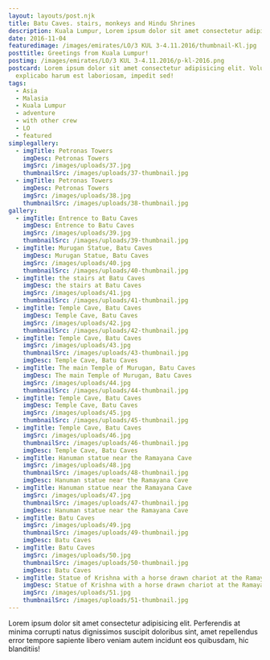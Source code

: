 ```yaml
---
layout: layouts/post.njk
title: Batu Caves. stairs, monkeys and Hindu Shrines
description: Kuala Lumpur, Lorem ipsum dolor sit amet consectetur adipisicing elit.
date: 2016-11-04
featuredimage: /images/emirates/LO/3 KUL 3-4.11.2016/thumbnail-Kl.jpg
posttitle: Greetings from Kuala Lumpur!
postimg: /images/emirates/LO/3 KUL 3-4.11.2016/p-kl-2016.png
postcard: Lorem ipsum dolor sit amet consectetur adipisicing elit. Voluptatem
  explicabo harum est laboriosam, impedit sed!
tags:
  - Asia
  - Malasia
  - Kuala Lumpur
  - adventure
  - with other crew
  - LO
  - featured
simplegallery:
  - imgTitle: Petronas Towers
    imgDesc: Petronas Towers
    imgSrc: /images/uploads/37.jpg
    thumbnailSrc: /images/uploads/37-thumbnail.jpg
  - imgTitle: Petronas Towers
    imgDesc: Petronas Towers
    imgSrc: /images/uploads/38.jpg
    thumbnailSrc: /images/uploads/38-thumbnail.jpg
gallery:
  - imgTitle: Entrence to Batu Caves
    imgDesc: Entrence to Batu Caves
    imgSrc: /images/uploads/39.jpg
    thumbnailSrc: /images/uploads/39-thumbnail.jpg
  - imgTitle: Murugan Statue, Batu Caves
    imgDesc: Murugan Statue, Batu Caves
    imgSrc: /images/uploads/40.jpg
    thumbnailSrc: /images/uploads/40-thumbnail.jpg
  - imgTitle: the stairs at Batu Caves
    imgDesc: the stairs at Batu Caves
    imgSrc: /images/uploads/41.jpg
    thumbnailSrc: /images/uploads/41-thumbnail.jpg
  - imgTitle: Temple Cave, Batu Caves
    imgDesc: Temple Cave, Batu Caves
    imgSrc: /images/uploads/42.jpg
    thumbnailSrc: /images/uploads/42-thumbnail.jpg
  - imgTitle: Temple Cave, Batu Caves
    imgSrc: /images/uploads/43.jpg
    thumbnailSrc: /images/uploads/43-thumbnail.jpg
    imgDesc: Temple Cave, Batu Caves
  - imgTitle: The main Temple of Murugan, Batu Caves
    imgDesc: The main Temple of Murugan, Batu Caves
    imgSrc: /images/uploads/44.jpg
    thumbnailSrc: /images/uploads/44-thumbnail.jpg
  - imgTitle: Temple Cave, Batu Caves
    imgDesc: Temple Cave, Batu Caves
    imgSrc: /images/uploads/45.jpg
    thumbnailSrc: /images/uploads/45-thumbnail.jpg
  - imgTitle: Temple Cave, Batu Caves
    imgSrc: /images/uploads/46.jpg
    thumbnailSrc: /images/uploads/46-thumbnail.jpg
    imgDesc: Temple Cave, Batu Caves
  - imgTitle: Hanuman statue near the Ramayana Cave
    imgSrc: /images/uploads/48.jpg
    thumbnailSrc: /images/uploads/48-thumbnail.jpg
    imgDesc: Hanuman statue near the Ramayana Cave
  - imgTitle: Hanuman statue near the Ramayana Cave
    imgSrc: /images/uploads/47.jpg
    thumbnailSrc: /images/uploads/47-thumbnail.jpg
    imgDesc: Hanuman statue near the Ramayana Cave
  - imgTitle: Batu Caves
    imgSrc: /images/uploads/49.jpg
    thumbnailSrc: /images/uploads/49-thumbnail.jpg
    imgDesc: Batu Caves
  - imgTitle: Batu Caves
    imgSrc: /images/uploads/50.jpg
    thumbnailSrc: /images/uploads/50-thumbnail.jpg
    imgDesc: Batu Caves
  - imgTitle: Statue of Krishna with a horse drawn chariot at the Ramayana Cave
    imgDesc: Statue of Krishna with a horse drawn chariot at the Ramayana Cave
    imgSrc: /images/uploads/51.jpg
    thumbnailSrc: /images/uploads/51-thumbnail.jpg
---
```

Lorem ipsum dolor sit amet consectetur adipisicing elit. Perferendis at minima corrupti natus dignissimos suscipit doloribus sint, amet repellendus error tempore sapiente libero veniam autem incidunt eos quibusdam, hic blanditiis!